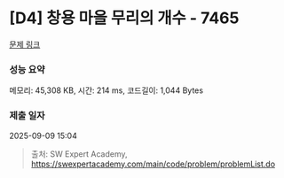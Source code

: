 # [D4] 창용 마을 무리의 개수 - 7465 

[문제 링크](https://swexpertacademy.com/main/code/problem/problemDetail.do?contestProbId=AWngfZVa9XwDFAQU) 

### 성능 요약

메모리: 45,308 KB, 시간: 214 ms, 코드길이: 1,044 Bytes

### 제출 일자

2025-09-09 15:04



> 출처: SW Expert Academy, https://swexpertacademy.com/main/code/problem/problemList.do